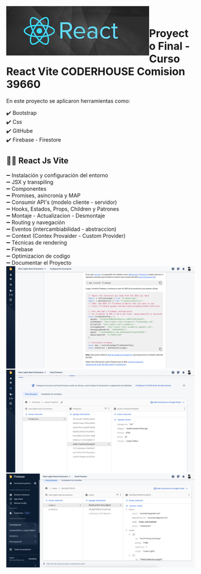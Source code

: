 <img src='./imgReadme/react1.jpg' align='left'>

<br>
<h1>Proyecto Final - Curso React Vite CODERHOUSE Comision 39660 </h1>

En este proyecto se aplicaron herramientas como:

✔️ Bootstrap <br>
✔️ Css <br>
✔️ GitHube <br>
✔️ Firebase - Firestore <br>

<h2> 🧑‍💻 React Js Vite </h2>

➖ Instalación y configuración del entorno <br>
➖ JSX y transpiling <br>
➖ Componentes <br>
➖ Promises, asincronía y MAP <br>
➖ Consumir API's (modelo cliente - servidor) <br>
➖ Hooks, Estados, Props, Children y Patrones <br>
➖ Montaje - Actualizacion - Desmontaje <br>
➖ Routing y navegación <br>
➖ Eventos (intercambiabilidad - abstraccion) <br>
➖ Context (Contex Provaider - Custom Provider) <br>
➖ Técnicas de rendering <br>
➖ Firebase <br>
➖ Optimizacion de codigo <br>
➖ Documentar el Proyecto <br>
<img src='./imgReadme/Captura1.png' >
<img src='./imgReadme/Captura2.png' >
<img src='./imgReadme/Captura3.png' >
